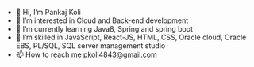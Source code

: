 - 👋 Hi, I’m Pankaj Koli
- 👀 I’m interested in Cloud and Back-end development
- 🌱 I’m currently learning Java8, Spring and spring boot
- 💞️ I’m skilled in JavaScript, React-JS, HTML, CSS, Oracle cloud, Oracle EBS, PL/SQL, SQL server management studio
- 📫 How to reach me pkoli4843@gmail.com

<!---
pkoli4843/pkoli4843 is a ✨ special ✨ repository because its `README.md` (this file) appears on your GitHub profile.
You can click the Preview link to take a look at your changes.
--->
